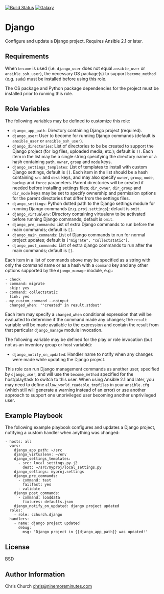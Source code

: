 [![Build Status](http://img.shields.io/travis/cchurch/ansible-role-django.svg)](https://travis-ci.org/cchurch/ansible-role-django)
[![Galaxy](http://img.shields.io/badge/galaxy-cchurch.django-blue.svg)](https://galaxy.ansible.com/cchurch/django/)

Django
======

Configure and update a Django project. Requires Ansible 2.1 or later.

Requirements
------------

When `become` is used (i.e. `django_user` does not equal `ansible_user` or
`ansible_ssh_user`), the necessary OS package(s) to support `become_method`
(e.g. `sudo`) must be installed before using this role.

The OS package and Python package dependencies for the project must be installed
prior to running this role.

Role Variables
--------------

The following variables may be defined to customize this role:

- `django_app_path`: Directory containing Django project (required).
- `django_user`: User to become for running Django commands (default is
  `ansible_user` or `ansible_ssh_user`).
- `django_directories`: List of directories to be be created to support the
  Django project (for log files, uploaded media, etc.); default is `[]`. Each
  item in the list may be a single string specifying the directory name or a
  hash containing `path`, `owner`, `group` and `mode` keys.
- `django_settings_templates`: List of templates to install with custom Django
  settings, default is `[]`.  Each item in the list should be a hash containing
  `src` and `dest` keys, and may also specify `owner`, `group`, `mode`, `backup`
  and `force` parameters. Parent directories will be created if needed before
  installing settings files; `dir_owner`, `dir_group` and `dir_mode` keys may
  be set to specify ownership and permission options for the parent
  directories that differ from the settings files.
- `django_settings`: Python dotted path to the Django settings module for
  running Django commands (e.g. `proj.settings`); default is `omit`.
- `django_virtualenv`: Directory containing virtualenv to be activated before
  running Django commands; default is `omit`.
- `django_pre_commands`: List of extra Django commands to run before the main
  commands; default is `[]`.
- `django_main_commands`: List of Django commands to run for normal project
  updates; default is `["migrate", "collectstatic"]`.
- `django_post_commands`: List of extra django commands to run after the main
  commands; default is `[]`.

Each item in a list of commands above may be specified as a string with only
the command name or as a hash with a `command` key and any other options
supported by the `django_manage` module, e.g.:

    - check
    - command: migrate
      skip: yes
    - command: collectstatic
      link: yes
    - my_custom_command --noinput
      changed_when: '"created" in result.stdout'

Each item may specify a `changed_when` conditional expression that will be
evaluated to determine if the command made any changes; the `result` variable
will be made available to the expression and contain the result from that
particular `django_manage` module invocation.

The following variable may be defined for the play or role invocation (but not
as an inventory group or host variable):

- `django_notify_on_updated`: Handler name to notify when any changes were made
  while updating the Django project.

This role can run Django management commands as another user, specified by
`django_user`, and will use the `become_method` specified for the
host/play/task to switch to this user. When using Ansible 2.1 and later, you may
need to define `allow_world_readable_tmpfiles` in your `ansible.cfg` (which
still will generate a warning instead of an error) or use another approach to
support one unprivileged user becoming another unprivileged user.

Example Playbook
----------------

The following example playbook configures and updates a Django project,
notifying a custom handler when anything was changed:

    - hosts: all
      vars:
        django_app_path: ~/src
        django_virtualenv: ~/env
        django_settings_templates:
          - src: local_settings.py.j2
            dest: ~/src/myproj/local_settings.py
        django_settings: myproj.settings
        django_pre_commands:
          - command: test
            failfast: yes
          - validate
        django_post_commands:
          - command: loaddata
            fixtures: defaults.json
        django_notify_on_updated: django project updated
      roles:
        - role: cchurch.django
      handlers:
        - name: django project updated
          debug:
            msg: 'Django project in {{django_app_path}} was updated!'

License
-------

BSD

Author Information
------------------

Chris Church <chris@ninemoreminutes.com>
